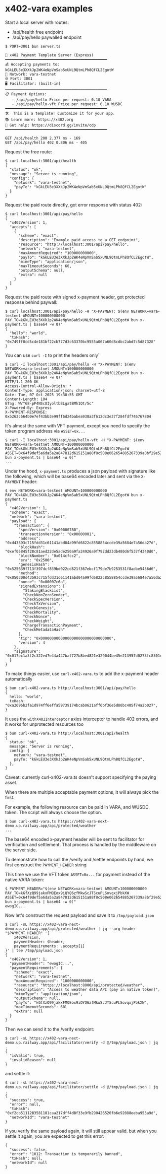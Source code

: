 # x402-vara examples

Start a local server with routes:

- /api/health free endpoint
- /api/pay/hello paywalled endpoint

```
$ PORT=3001 bun server.ts 

🚀 x402 Payment Template Server (Express)
━━━━━━━━━━━━━━━━━━━━━━━━━━━━━━━━━━━━━━━━━━━━━━
💰 Accepting payments to: kGkLEU3e3XXkJp2WK4eNpVmSab5xUNL9QtmLPh8QfCL2EgotW
🔗 Network: vara-testnet
🌐 Port: 3001
🖥️ Facilitator: (built-in)
━━━━━━━━━━━━━━━━━━━━━━━━━━━━━━━━━━━━━━━━━━━━━━
📋 Payment Options:
   - /api/pay/hello Price per request: 0.10 VARA
   - /api/pay/hello-vft Price per request: 0.10 WUSDC
━━━━━━━━━━━━━━━━━━━━━━━━━━━━━━━━━━━━━━━━━━━━━━
🛠️  This is a template! Customize it for your app.
📚 Learn more: https://x402.org
💬 Get help: https://discord.gg/invite/cdp
━━━━━━━━━━━━━━━━━━━━━━━━━━━━━━━━━━━━━━━━━━━━━━
  
GET /api/health 200 2.377 ms - 169
GET /api/pay/hello 402 0.806 ms - 405
```

Request the free route:

```
$ curl localhost:3001/api/health 
{
  "status": "ok",
  "message": "Server is running",
  "config": {
    "network": "vara-testnet",
    "payTo": "kGkLEU3e3XXkJp2WK4eNpVmSab5xUNL9QtmLPh8QfCL2EgotW"
  }
}
```

Request the paid route directly, got error response with status 402:

```
$ curl localhost:3001/api/pay/hello
{
  "x402Version": 1,
  "accepts": [
    {
      "scheme": "exact",
      "description": "Example paid access to a GET endpoint",
      "resource": "http://localhost:3001/api/pay/hello",
      "network": "vara-testnet",
      "maxAmountRequired": "100000000000",
      "payTo": "kGkLEU3e3XXkJp2WK4eNpVmSab5xUNL9QtmLPh8QfCL2EgotW",
      "mimeType": "application/json",
      "maxTimeoutSeconds": 60,
      "outputSchema": null,
      "extra": null
    }
  ]
}
```

Request the paid route with signed x-payment header, got protected response behind paywall:

```
$ curl localhost:3001/api/pay/hello -H "X-PAYMENT: $(env NETWORK=vara-testnet AMOUNT=100000000000 PAY_TO=kGkLEU3e3XXkJp2WK4eNpVmSab5xUNL9QtmLPh8QfCL2EgotW bun x-payment.ts | base64 -w 0)"
{
  "hello": "world",
  "txHash": "0x749ff0cd5c4e181bf22cb777d3c63370bc9555a067a60d8cdbc2abd7c5d87328"
}
```

You can use `curl -I` to print the headers only`

```
$ curl -I localhost:3001/api/pay/hello -H "X-PAYMENT: $(env NETWORK=vara-testnet AMOUNT=100000000000 PAY_TO=kGkLEU3e3XXkJp2WK4eNpVmSab5xUNL9QtmLPh8QfCL2EgotW bun x-payment.ts | base64 -w 0)"
HTTP/1.1 200 OK
Access-Control-Allow-Origin: *
Content-Type: application/json; charset=utf-8
Date: Tue, 07 Oct 2025 19:30:55 GMT
Content-Length: 104
ETag: W/"68-pP4NScUIyoltbBLgatBMh1Qt/5c"
X-Powered-By: Express
X-PAYMENT-RESPONSE: 0xb262c664b0e7ef43bb3e99ff6d24babea938a3f612dc3e37f284fdf746767804
```

It's almost the same with VFT payment, except you need to specify the token program address via `ASSET=0x...`

```
$ curl -I localhost:3001/api/pay/hello-vft -H "X-PAYMENT: $(env NETWORK=vara-testnet AMOUNT=100000000000 PAY_TO=kGkLEU3e3XXkJp2WK4eNpVmSab5xUNL9QtmLPh8QfCL2EgotW ASSET=0x64f9def5a6da5a2a847812d615151a88f8c508e062654885267339a8bf29e52f bun x-payment.ts | base64 -w 0)"
...
```

Under the hood, `x-payment.ts` produces a json payload with signature like the following, which will be base64 encoded later and sent via the `X-PAYMENT` header:

```
$ env NETWORK=vara-testnet AMOUNT=100000000000 PAY_TO=kGkLEU3e3XXkJp2WK4eNpVmSab5xUNL9QtmLPh8QfCL2EgotW bun x-payment.ts
{
  "x402Version": 1,
  "scheme": "exact",
  "network": "vara-testnet",
  "payload": {
    "transaction": {
      "specVersion": "0x00000780",
      "transactionVersion": "0x00000001",
      "address": "0xd43593c715fdd31c61141abd04a99fd6822c8558854ccde39a5684e7a56da27d",
      "blockHash": "0xef05845f28c81aed22de5ade250a9fa24926a9f792dd23db480d6f537f4340d0",
      "blockNumber": "0x014cfcc2",
      "era": "0x2500",
      "genesisHash": "0x525639f713f397dcf839bd022cd821f367ebcf179de7b9253531f8adbe5436d6",
      "method": "0x050300d43593c715fdd31c61141abd04a99fd6822c8558854ccde39a5684e7a56da27d0700e8764817",
      "nonce": "0x00007c6a",
      "signedExtensions": [
        "StakingBlackList",
        "CheckNonZeroSender",
        "CheckSpecVersion",
        "CheckTxVersion",
        "CheckGenesis",
        "CheckMortality",
        "CheckNonce",
        "CheckWeight",
        "ChargeTransactionPayment",
        "CheckMetadataHash"
      ],
      "tip": "0x00000000000000000000000000000000",
      "version": 4
    },
    "signature": "0x017ec1a3f2c322ed7e44a447baf727b8bed821e329044be45e213957d0273fc8301c9a8134752d1ff58db958a9dc6437fec981fb2513e9b43b6d666694138c738a"
  }
}
```

To make things easier, use `curl-x402-vara.ts` to add the x-payment header automatically

```
$ bun curl-x402-vara.ts http://localhost:3001/api/pay/hello
{
  hello: "world",
  txHash: "0xa2696b2fa1d974ff6effa59739174bcab0621aff6bf36e5d80bc405f74a2b027",
}
```

It uses the `withX402Interceptor` axios interceptor to handle 402 errors, and it works for unprotected resources too

```
$ bun curl-x402-vara.ts http://localhost:3001/api/health
{
  status: "ok",
  message: "Server is running",
  config: {
    network: "vara-testnet",
    payTo: "kGkLEU3e3XXkJp2WK4eNpVmSab5xUNL9QtmLPh8QfCL2EgotW",
  },
}
```

Caveat: currently curl-x402-vara.ts doesn't support specifying the paying asset.

When there are multiple acceptable payment options, it will always pick the first.

For example, the following resource can be paid in VARA, and WUSDC token. The script will always choose the option.

```
$ bun curl-x402-vara.ts https://x402-vara-next-demo.up.railway.app/api/protected/weather
...
```

The base64 encoded x-payment header will be sent to facilitator for verification and settlement. That process is handled by the middleware on the server side.

To demonstrate how to call the /verify and /settle endpoints by hand, we first construct the `PAYMENT_HEADER` string

This time we use the VFT token `ASSET=0x...` for payment instead of the native VARA token:

```
$ PAYMENT_HEADER="$(env NETWORK=vara-testnet AMOUNT=100000000000 PAY_TO=kGfXzQ99jakxFMQEox9iQYQ6zfMkwScJTScuPLSovqxjPbkXW ASSET=0x64f9def5a6da5a2a847812d615151a88f8c508e062654885267339a8bf29e52f bun x-payment.ts | base64 -w 0)"
ewogIC...
```

Now let's construct the request payload and save it to `/tmp/payload.json`
```
$ curl -sL https://x402-vara-next-demo.up.railway.app/api/protected/weather | jq --arg header "$PAYMENT_HEADER" '{
    x402Version,
    paymentHeader: $header,
    paymentRequirements: .accepts[1]
}' | tee /tmp/payload.json
{
  "x402Version": 1,
  "paymentHeader": "ewogIC...",
  "paymentRequirements": {
    "scheme": "exact",
    "network": "vara-testnet",
    "maxAmountRequired": "1000000000000",
    "resource": "https://localhost:8000/api/protected/weather",
    "description": "Access to weather data API (pay in native token)",
    "mimeType": "application/json",
    "outputSchema": null,
    "payTo": "kGfXzQ99jakxFMQEox9iQYQ6zfMkwScJTScuPLSovqxjPbkXW",
    "maxTimeoutSeconds": 60l
    "extra": null
  }
}
```

Then we can send it to the /verify endpoint:

```
$ curl -sL https://x402-vara-next-demo.up.railway.app/api/facilitator/verify -d @/tmp/payload.json | jq .
{
  "isValid": true,
  "invalidReason": null
}
```

and settle it:

```
$ curl -sL https://x402-vara-next-demo.up.railway.app/api/facilitator/settle -d @/tmp/payload.json | jq .
{
  "success": true,
  "error": null,
  "txHash": "0xf2cb5111283581181caa217dff4d8f33e9fb290426520fb6e92088eeba953a9d",
  "networkId": "vara-testnet"
}
```

If you verify the same payload again, it will still appear valid. but when you settle it again, you are expected to get this error:

```
{
  "success": false,
  "error": "1012: Transaction is temporarily banned",
  "txHash": null,
  "networkId": null
}
```
